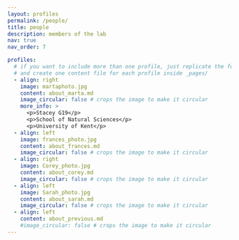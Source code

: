 ```yaml
---
layout: profiles
permalink: /people/
title: people
description: members of the lab
nav: true
nav_order: 7

profiles:
  # if you want to include more than one profile, just replicate the following block
  # and create one content file for each profile inside _pages/
  - align: right
    image: martaphoto.jpg
    content: about_marta.md
    image_circular: false # crops the image to make it circular
    more_info: >
      <p>Stacey G19</p>
      <p>School of Natural Sciences</p>
      <p>University of Kent</p>
  - align: left
    image: frances_photo.jpg
    content: about_frances.md
    image_circular: false # crops the image to make it circular
  - align: right
    image: Corey_photo.jpg
    content: about_corey.md
    image_circular: false # crops the image to make it circular
  - align: left
    image: Sarah_photo.jpg
    content: about_sarah.md
    image_circular: false # crops the image to make it circular
  - align: left
    content: about_previous.md
    #image_circular: false # crops the image to make it circular
---
```

